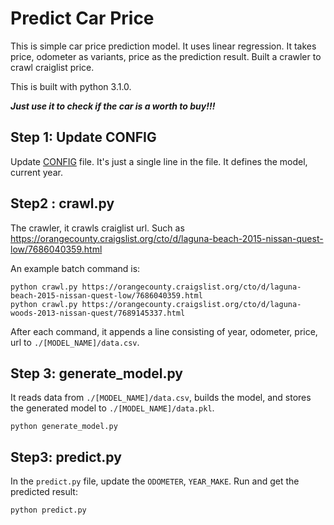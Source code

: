 # Predict Car Price
This is simple car price prediction model. It uses linear regression. It takes price, odometer as variants, price as the prediction result. Built a crawler to crawl craiglist price.

This is built with python 3.1.0.

**_Just use it to check if the car is a worth to buy!!!_**

## Step 1: Update CONFIG
Update [CONFIG](CONFIG) file. It's just a single line in the file. It defines the model, current year.

## Step2 : crawl.py
The crawler, it crawls craiglist url. Such as https://orangecounty.craigslist.org/cto/d/laguna-beach-2015-nissan-quest-low/7686040359.html

An example batch command is:
```
python crawl.py https://orangecounty.craigslist.org/cto/d/laguna-beach-2015-nissan-quest-low/7686040359.html
python crawl.py https://orangecounty.craigslist.org/cto/d/laguna-woods-2013-nissan-quest/7689145337.html
```

After each command, it appends a line consisting of year, odometer, price, url to `./[MODEL_NAME]/data.csv`.

## Step 3: generate_model.py
It reads data from `./[MODEL_NAME]/data.csv`, builds the model, and stores the generated model to `./[MODEL_NAME]/data.pkl`.

```
python generate_model.py
```

## Step3: predict.py
In the `predict.py` file, update the `ODOMETER`, `YEAR_MAKE`. Run and get the predicted result:
```commandline
python predict.py
```
